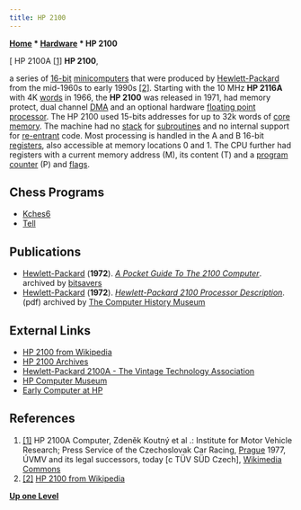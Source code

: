 ```yaml
---
title: HP 2100
---
```

**[Home](Home "Home") * [Hardware](Hardware "Hardware") * HP 2100**

\[ HP 2100A <a id="cite-note-1" href="#cite-ref-1">[1]</a>
**HP 2100**,

a series of [16-bit](https://en.wikipedia.org/wiki/16-bit_computing) [minicomputers](https://en.wikipedia.org/wiki/Minicomputer) that were produced by [Hewlett-Packard](https://en.wikipedia.org/wiki/Hewlett-Packard) from the mid-1960s to early 1990s <a id="cite-note-2" href="#cite-ref-2">[2]</a>. Starting with the 10 MHz **HP 2116A** with 4K [words](Word "Word") in 1966, the **HP 2100** was released in 1971, had memory protect, dual channel [DMA](https://en.wikipedia.org/wiki/Direct_memory_access) and an optional hardware [floating point processor](https://en.wikipedia.org/wiki/Floating-point_unit).
The HP 2100 used 15-bits addresses for up to 32k words of [core memory](Memory#Core "Memory"). The machine had no [stack](Stack "Stack") for [subroutines](https://en.wikipedia.org/wiki/Subroutine) and no internal support for [re-entrant](<https://en.wikipedia.org/wiki/Reentrancy_(computing)>) code.
Most processing is handled in the A and B 16-bit [registers](https://en.wikipedia.org/wiki/Processor_register), also accessible at memory locations 0 and 1. The CPU further had registers with a current memory address (M), its content (T) and a [program counter](https://en.wikipedia.org/wiki/Program_counter) (P) and [flags](https://en.wikipedia.org/wiki/Status_register).

## Chess Programs

- [Kches6](Kches6 "Kches6")
- [Tell](Tell "Tell")

## Publications

- [Hewlett-Packard](https://en.wikipedia.org/wiki/Hewlett-Packard) (**1972**). *[A Pocket Guide To The 2100 Computer](https://archive.org/details/bitsavers_hp21xx5951he2100ComputerSep72_35204506/mode/2up)*. archived by [bitsavers](http://bitsavers.org/)
- [Hewlett-Packard](https://en.wikipedia.org/wiki/Hewlett-Packard) (**1972**). *[Hewlett-Packard 2100 Processor Description](http://archive.computerhistory.org/resources/text/HP/HP.2100.1972.102646165.pdf)*. (pdf) archived by [The Computer History Museum](The_Computer_History_Museum "The Computer History Museum")

## External Links

- [HP 2100 from Wikipedia](https://en.wikipedia.org/wiki/HP_2100)
- [HP 2100 Archives](http://rikers.org/hp2100/jeff/index.html)
- [Hewlett-Packard 2100A - The Vintage Technology Association](http://www.decadecounter.com/vta/articleview.php?item=1198)
- [HP Computer Museum](http://hpmuseum.net/display_item.php?hw=98)
- [Early Computer at HP](http://hpmemoryproject.org/wb_pages/wall_b_page_03.htm)

## References

1. <a id="cite-ref-1" href="#cite-note-1">[1]</a> HP 2100A Computer, Zdeněk Koutný et al .: Institute for Motor Vehicle Research; Press Service of the Czechoslovak Car Racing, [Prague](https://en.wikipedia.org/wiki/Prague) 1977, ÚVMV and its legal successors, today \[c TÜV SÜD Czech\], [Wikimedia Commons](https://en.wikipedia.org/wiki/Wikimedia_Commons)
1. <a id="cite-ref-2" href="#cite-note-2">[2]</a> [HP 2100 from Wikipedia](https://en.wikipedia.org/wiki/HP_2100)

**[Up one Level](Hardware "Hardware")**

